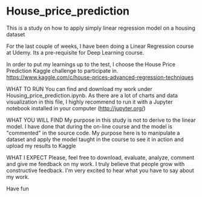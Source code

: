 # House_price_prediction
This is a study on how to apply simply linear regression model on a housing dataset

For the last couple of weeks, I have been doing a Linear Regression course at Udemy. Its a pre-requisite for Deep Learning course.


In order to put my learnings up to the test, I choose the House Price Prediction Kaggle challenge to participate in.
https://www.kaggle.com/c/house-prices-advanced-regression-techniques

WHAT TO RUN
You can find and download my work under Housing_price_prediction.ipynb. As there are a lot of charts and data visualization in this file, I highly recommend to run it with a Jupyter notebook installed in your computer (http://jupyter.org/)

WHAT YOU WILL FIND
My purpose in this study is not to derive to the linear model. I have done that during the on-line course and the model is "commented" in the source code. My purpose here is to manipulate a dataset and apply the model taught in the course to see it in action and upload my results to Kaggle

WHAT I EXPECT
Please, feel free to download, evaluate, analyze, comment and give me feedback on my work. I truly believe that people grow with constructive feedback. I'm very excited to hear what you have to say about my work.

Have fun

